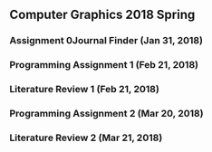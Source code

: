 ## Computer Graphics 2018 Spring
### Assignment 0Journal Finder (Jan 31, 2018)

### Programming Assignment 1 (Feb 21, 2018)
### Literature Review 1 (Feb 21, 2018)

### Programming Assignment 2 (Mar 20, 2018)
### Literature Review 2 (Mar 21, 2018)
